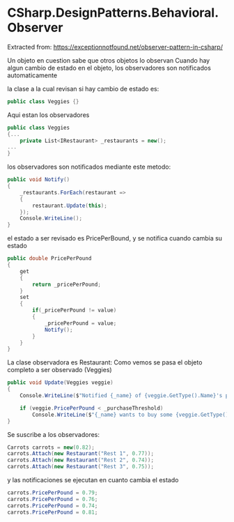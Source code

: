 # CSharp.DesignPatterns.Behavioral.Observer

Extracted from: https://exceptionnotfound.net/observer-pattern-in-csharp/

Un objeto en cuestion sabe que otros objetos lo observan
Cuando hay algun cambio de estado en el objeto, los observadores son notificados automaticamente

la clase a la cual revisan si hay cambio de estado es: 
```csharp
public class Veggies {}
```
Aqui estan los observadores
```csharp
public class Veggies
{...
    private List<IRestaurant> _restaurants = new();
...
}
```
los observadores son notificados mediante este metodo:
```csharp
public void Notify()
{
    _restaurants.ForEach(restaurant =>
    {
        restaurant.Update(this);
    });
    Console.WriteLine();
}
```

el estado a ser revisado es PricePerBound, y se notifica cuando cambia su estado
```csharp
public double PricePerPound
{
    get 
    { 
        return _pricePerPound; 
    }
    set
    {
        if(_pricePerPound != value)
        {
            _pricePerPound = value;
            Notify();
        }
    }
}
```

La clase observadora es Restaurant:
Como vemos se pasa el objeto completo a ser observado (Veggies)
```csharp
public void Update(Veggies veggie)
{
    Console.WriteLine($"Notified {_name} of {veggie.GetType().Name}'s price change to {veggie.PricePerPound} per pound");

    if (veggie.PricePerPound < _purchaseThreshold)
        Console.WriteLine($"{_name} wants to buy some {veggie.GetType().Name} !");            
}
```

Se suscribe a los observadores: 
```csharp
Carrots carrots = new(0.82);
carrots.Attach(new Restaurant("Rest 1", 0.77));
carrots.Attach(new Restaurant("Rest 2", 0.74));
carrots.Attach(new Restaurant("Rest 3", 0.75));
```

y las notificaciones se ejecutan en cuanto cambia el estado
```csharp
carrots.PricePerPound = 0.79;
carrots.PricePerPound = 0.76;
carrots.PricePerPound = 0.74;
carrots.PricePerPound = 0.81;
```

